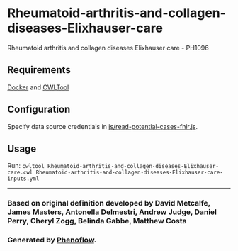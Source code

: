 # Rheumatoid-arthritis-and-collagen-diseases-Elixhauser-care

Rheumatoid arthritis and collagen diseases Elixhauser care - PH1096

## Requirements

[Docker](https://docs.docker.com/install/) and [CWLTool](https://github.com/common-workflow-language/cwltool#install)

## Configuration

Specify data source credentials in [js/read-potential-cases-fhir.js](js/read-potential-cases-fhir.js).

## Usage

Run: `cwltool Rheumatoid-arthritis-and-collagen-diseases-Elixhauser-care.cwl Rheumatoid-arthritis-and-collagen-diseases-Elixhauser-care-inputs.yml`

***

### Based on original definition developed by David Metcalfe, James Masters, Antonella Delmestri, Andrew Judge, Daniel Perry, Cheryl Zogg, Belinda Gabbe, Matthew Costa
### Generated by [Phenoflow](https://kclhi.org/phenoflow).
